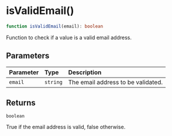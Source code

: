 # isValidEmail()

```ts
function isValidEmail(email): boolean
```

Function to check if a value is a valid email address.

## Parameters

| Parameter | Type | Description |
| :------ | :------ | :------ |
| `email` | `string` | The email address to be validated. |

## Returns

`boolean`

True if the email address is valid, false otherwise.
